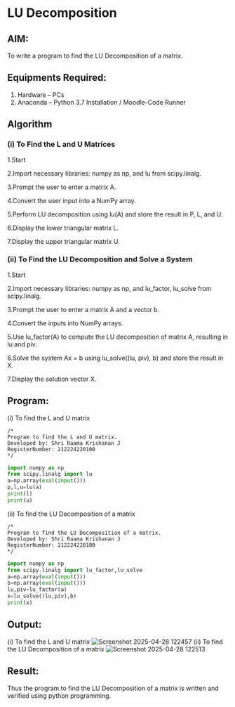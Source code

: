 # LU Decomposition 

## AIM:
To write a program to find the LU Decomposition of a matrix.

## Equipments Required:
1. Hardware – PCs
2. Anaconda – Python 3.7 Installation / Moodle-Code Runner

## Algorithm
### (i) To Find the L and U Matrices

1.Start

2.Import necessary libraries: numpy as np, and lu from scipy.linalg.

3.Prompt the user to enter a matrix A.

4.Convert the user input into a NumPy array.

5.Perform LU decomposition using lu(A) and store the result in P, L, and U.

6.Display the lower triangular matrix L.

7.Display the upper triangular matrix U.


### (ii) To Find the LU Decomposition and Solve a System

1.Start

2.Import necessary libraries: numpy as np, and lu_factor, lu_solve from scipy.linalg.

3.Prompt the user to enter a matrix A and a vector b.

4.Convert the inputs into NumPy arrays.

5.Use lu_factor(A) to compute the LU decomposition of matrix A, resulting in lu and piv.

6.Solve the system Ax = b using lu_solve((lu, piv), b) and store the result in X.

7.Display the solution vector X.

## Program:
(i) To find the L and U matrix
```
/*
Program to find the L and U matrix.
Developed by: Shri Raama Krishanan J
RegisterNumber: 212224220100
*/
```
```python
import numpy as np
from scipy.linalg import lu
a=np.array(eval(input()))
p,l,u=lu(a)
print(l)
print(u)
```
(ii) To find the LU Decomposition of a matrix
```
/*
Program to find the LU Decomposition of a matrix.
Developed by: Shri Raama Krishanan J
RegisterNumber: 212224220100
*/
```
```python
import numpy as np
from scipy.linalg import lu_factor,lu_solve
a=np.array(eval(input()))
b=np.array(eval(input()))
lu,piv=lu_factor(a)
x=lu_solve((lu,piv),b)
print(x)
```

## Output:
(i) To find the L and U matrix
![Screenshot 2025-04-28 122457](https://github.com/user-attachments/assets/cef3bd5b-293a-4fc4-8dc5-9ba7006645b9)
(ii) To find the LU Decomposition of a matrix
![Screenshot 2025-04-28 122513](https://github.com/user-attachments/assets/9cdc923e-522b-4177-95d0-59db50c60bfd)

## Result:
Thus the program to find the LU Decomposition of a matrix is written and verified using python programming.

